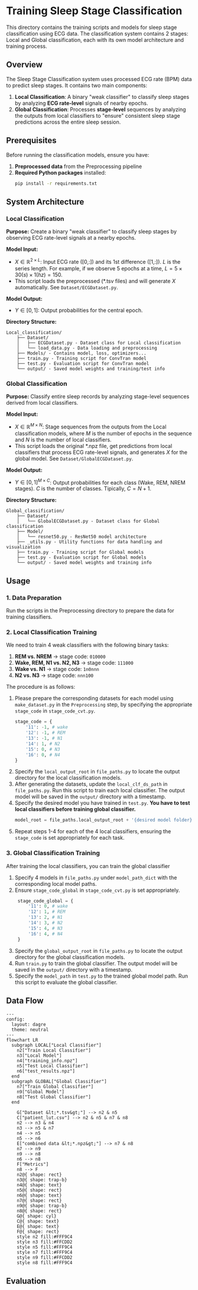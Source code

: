 # Training Sleep Stage Classification

This directory contains the training scripts and models for sleep stage classification using ECG data. The classification system contains 2 stages: Local and Global classification, each with its own model architecture and training process.

## Overview

The Sleep Stage Classification system uses processed ECG rate (BPM) data to predict sleep stages. It contains two main components:
1. **Local Classification**: A binary "weak classifier" to classify sleep stages by analyzing **ECG rate-level** signals of nearby epochs.
2. **Global Classification**: Processes **stage-level** sequences by analyzing the outputs from local classifiers to "ensure" consistent sleep stage predictions across the entire sleep session.

## Prerequisites

Before running the classification models, ensure you have:

1. **Preprocessed data** from the Preprocessing pipeline
2. **Required Python packages** installed:
    ```bash
    pip install -r requirements.txt
    ```

## System Architecture

### Local Classification

**Purpose:** Create a binary "weak classifier" to classify sleep stages by observing ECG rate-level signals at a nearby epochs.

**Model Input:**
- $X \in \mathbb{R}^{2 \times L}$: Input ECG rate ([0,:]) and its 1st difference ([1,:]). $L$ is the series length. For example, if we observe 5 epochs at a time, $L = 5 \times 30(s) \times 1(hz) = 150$.
- This script loads the preprocessed (*.tsv files) and will generate $X$ automatically. See `Dataset/ECGDataset.py`.

**Model Output:**
- $Y \in [0, 1]$: Output probabilities for the central epoch.

**Directory Structure:**
```
Local_classification/
    ├── Dataset/
    │   ├── ECGDataset.py - Dataset class for Local classification
    │   └── load_data.py - Data loading and preprocessing
    ├── Models/ - Contains model, loss, optimizers...
    ├── train.py - Training script for ConvTran model
    ├── test.py - Evaluation script for ConvTran model
    └── output/ - Saved model weights and training/test info
```

### Global Classification

**Purpose:** Classify entire sleep records by analyzing stage-level sequences derived from local classifiers.

**Model Input:**
- $X \in \mathbb{R}^{M \times N}$: Stage sequences from the outputs from the Local classification models, where $M$ is the number of epochs in the sequence and $N$ is the number of local classifiers.
- This script loads the original *.npz file, get predictions from local classifiers that process ECG rate-level signals, and generates $X$ for the global model. See `Dataset/GlobalECGDataset.py`.

**Model Output:**
- $Y \in [0, 1]^{M \times C}$: Output probabilities for each class (Wake, REM, NREM stages). $C$ is the number of classes. Tipically, $C=N+1$.

**Directory Structure:**
```
Global_classification/
    ├── Dataset/
    │   └── GlobalECGDataset.py - Dataset class for Global classification
    ├── Model/
    │   └── resnet50.py - ResNet50 model architecture
    ├── _utils.py - Utility functions for data handling and visualization
    ├── train.py - Training script for Global models
    ├── test.py - Evaluation script for Global models
    └── output/ - Saved model weights and training info
```

<!-- ### Ensemble Classification

The system also includes an ensemble classifier that combines predictions from multiple models for improved accuracy.

**Features:**
- Decision tree-based ensemble
- Combines predictions from ResNet, UNet, and ConvTran models
- Improved classification performance

**Directory Structure:**
```
Ensembled_Classifier.py - Implementation of the ensemble classifier
``` -->

## Usage
### 1. Data Preparation
Run the scripts in the Preprocessing directory to prepare the data for training classifiers.

### 2. Local Classification Training
We need to train 4 weak classifiers with the following binary tasks:
  1. **REM vs. NREM** → stage code: `010000`
  2. **Wake, REM, N1 vs. N2, N3** → stage code: `111000`
  3. **Wake vs. N1** → stage code: `1n0nnn`
  4. **N2 vs. N3** → stage code: `nnn100`

The procedure is as follows:
1. Please prepare the corresponding datasets for each model using `make_dataset.py` in the `Preprocessing` step, by specifying the appropriate `stage_code` in `stage_code_cvt.py`.
    ```python
    stage_code = {
        '11': -1, # wake
        '12': -1, # REM
        '13': -1, # N1
        '14': 1, # N2
        '15': 0, # N3
        '16': 0, # N4
    }
    ```
2. Specify the `local_output_root` in `file_paths.py` to locate the output directory for the  local classification models.
3. After generating the datasets, update the `local_clf_ds_path` in `file_paths.py`. Run this script to train each local classifier. The output model will be saved in the `output/` directory with a timestamp.
4. Specify the desired model you have trained in `test.py`. **You have to test local classifiers before training global classifier.**
    ```python
    model_root = file_paths.local_output_root + '{desired model folder}/'
    ```
5. Repeat steps 1-4 for each of the 4 local classifiers, ensuring the `stage_code` is set appropriately for each task.

### 3. Global Classification Training
After training the local classifiers, you can train the global classifier
1. Specify 4 models in `file_paths.py` under `model_path_dict` with the corresponding local model paths.
2. Ensure `stage_code_global` in `stage_code_cvt.py` is set appropriately.
    ```python
     stage_code_global = {
         '11': 0, # wake
         '12': 1, # REM
         '13': 2, # N1
         '14': 3, # N2
         '15': 4, # N3
         '16': 4, # N4
     }
    ```
3. Specify the `global_output_root` in `file_paths.py` to locate the output directory for the global classification models.
4. Run `train.py` to train the global classifier. The output model will be saved in the `output/` directory with a timestamp.
5. Specify the `model_path` in `test.py` to the trained global model path. Run this script to evaluate the global classifier.

## Data Flow

```mermaid
---
config:
  layout: dagre
  theme: neutral
---
flowchart LR
  subgraph LOCAL["Local Classifier"]
    n2["Train Local Classifier"]
    n3["Local Model"]
    n4["training_info.npz"]
    n5["Test Local Classifier"]
    n6["test_results.npz"]
  end
  subgraph GLOBAL["Global Classifier"]
    n7["Train Global Classifier"]
    n9["Global Model"]
    n8["Test Global Classifier"]
  end

    G["Dataset &lt;*.tsv&gt;"] --> n2 & n5
    C["patient_lut.csv"] --> n2 & n5 & n7 & n8
    n2 --> n3 & n4
    n3 --> n5 & n7
    n4 --> n5
    n5 --> n6
    E["combined data &lt;*.npz&gt;"] --> n7 & n8
    n7 --> n9
    n9 --> n8
    n6 --> n8
    F["Metrics"]
    n8 --> F
    n2@{ shape: rect}
    n3@{ shape: trap-b}
    n4@{ shape: text}
    n5@{ shape: rect}
    n6@{ shape: text}
    n7@{ shape: rect}
    n9@{ shape: trap-b}
    n8@{ shape: rect}
    G@{ shape: cyl}
    C@{ shape: text}
    E@{ shape: text}
    F@{ shape: rect}
    style n2 fill:#FFF9C4
    style n3 fill:#FFCDD2
    style n5 fill:#FFF9C4
    style n7 fill:#FFF9C4
    style n9 fill:#FFCDD2
    style n8 fill:#FFF9C4

```

## Evaluation
